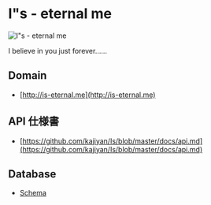 I"s - eternal me
================

![I"s - eternal me](http://40.media.tumblr.com/57402f272aeae50c3509abc9292e63e2/tumblr_ng5kj1u3BZ1qigwzgo1_500.png)

I believe in you just forever……

## Domain
* [http://is-eternal.me](http://is-eternal.me)

## API 仕様書
* [https://github.com/kajiyan/Is/blob/master/docs/api.md](https://github.com/kajiyan/Is/blob/master/docs/api.md)

## Database
* [Schema](https://docs.google.com/spreadsheets/d/1tqye_4OQtYUFEn3kdeUpj9TfiIDQIdgxXQL2oaOt46E/edit#gid=0)
